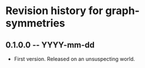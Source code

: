 # Revision history for graph-symmetries

## 0.1.0.0 -- YYYY-mm-dd

* First version. Released on an unsuspecting world.
